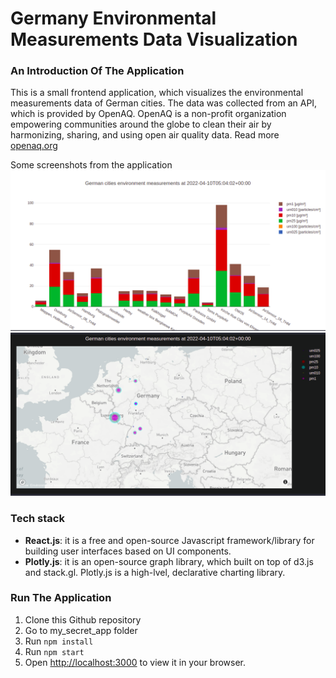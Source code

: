 # Germany Environmental Measurements Data Visualization

### An Introduction Of The Application

This is a small frontend application, which visualizes the environmental measurements data of German cities. The data was collected from an API, which is provided by OpenAQ. OpenAQ is a non-profit organization empowering communities around the globe to clean their air by harmonizing, sharing, and using open air quality data. Read more [openaq.org](https://openaq.org/#/)

Some screenshots from the application
![The stacked bar plot of German cities with environmental parameters data](public/stacked_bar_environment.png)
![The map plot of German cities with environmental parameters data](public/map_environment.png)

### Tech stack
- **React.js**: it is a free and open-source Javascript framework/library for building user interfaces based on UI components.
- **Plotly.js**: it is an open-source graph library, which built on top of d3.js and stack.gl. Plotly.js is a high-lvel, declarative charting library.

### Run The Application
1. Clone this Github repository
2. Go to my_secret_app folder
3. Run `npm install`
4. Run `npm start`
5. Open [http://localhost:3000](http://localhost:3000) to view it in your browser.


